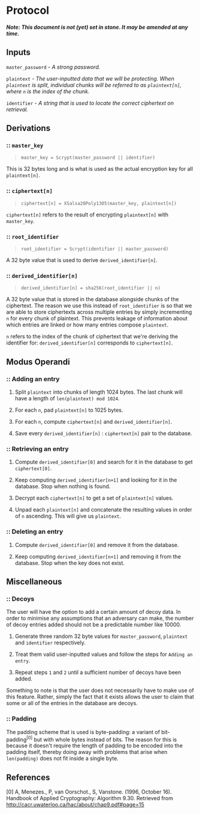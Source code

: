 # Protocol

***Note: This document is not (yet) set in stone. It may be amended at any time.***

## Inputs

`master_password` - _A strong password._

`plaintext` - _The user-inputted data that we will be protecting. When `plaintext` is split, individual chunks will be referred to as `plaintext[n]`, where `n` is the index of the chunk._

`identifier` - _A string that is used to locate the correct ciphertext on retrieval._

## Derivations

### :: `master_key`

> `master_key = Scrypt(master_password || identifier)`

This is 32 bytes long and is what is used as the actual encryption key for all `plaintext[n]`.

### :: `ciphertext[n]`

> `ciphertext[n] = XSalsa20Poly1305(master_key, plaintext[n])`

`ciphertext[n]` refers to the result of encrypting `plaintext[n]` with `master_key`.

### :: `root_identifier`

> `root_identifier = Scrypt(identifier || master_password)`

A 32 byte value that is used to derive `derived_identifier[n]`.

### :: `derived_identifier[n]`

> `derived_identifier[n] = sha256(root_identifier || n)`

A 32 byte value that is stored in the database alongside chunks of the ciphertext. The reason we use this instead of `root_identifier` is so that we are able to store ciphertexts across multiple entries by simply incrementing `n` for every chunk of plaintext. This prevents leakage of information about which entries are linked or how many entries compose `plaintext`.

`n` refers to the index of the chunk of ciphertext that we're deriving the identifier for: `derived_identifier[n]` corresponds to `ciphertext[n]`.

## Modus Operandi

### :: Adding an entry

1. Split `plaintext` into chunks of length 1024 bytes. The last chunk will have a length of `len(plaintext) mod 1024`.

2. For each `n`, pad `plaintext[n]` to 1025 bytes.

3. For each `n`, compute `ciphertext[n]` and `derived_identifier[n]`.

4. Save every `derived_identifier[n]` : `ciphertext[n]` pair to the database.

### :: Retrieving an entry

1. Compute `derived_identifier[0]` and search for it in the database to get `ciphertext[0]`.

2. Keep computing `derived_identifier[n+1]` and looking for it in the database. Stop when nothing is found.

3. Decrypt each `ciphertext[n]` to get a set of `plaintext[n]` values.

4. Unpad each `plaintext[n]` and concatenate the resulting values in order of `n` ascending. This will give us `plaintext`.

### :: Deleting an entry

1. Compute `derived_identifier[0]` and remove it from the database.

2. Keep computing `derived_identifier[n+1]` and removing it from the database. Stop when the key does not exist.

## Miscellaneous

### :: Decoys

The user will have the option to add a certain amount of decoy data. In order to minimise any assumptions that an adversary can make, the number of decoy entries added should not be a predictable number like 10000.

1. Generate three random 32 byte values for `master_password`, `plaintext` and `identifier` respectively.

2. Treat them valid user-inputted values and follow the steps for `Adding an entry`.

3. Repeat steps `1` and `2` until a sufficient number of decoys have been added.

Something to note is that the user does not necessarily have to make use of this feature. Rather, simply the fact that it exists allows the user to claim that some or all of the entries in the database are decoys.

### :: Padding

The padding scheme that is used is byte-padding: a variant of bit-padding<sup>[0]</sup> but with whole bytes instead of bits. The reason for this is because it doesn't require the length of padding to be encoded into the padding itself, thereby doing away with problems that arise when `len(padding)` does not fit inside a single byte.

## References

[0] A, Menezes., P, van Oorschot., S, Vanstone. (1996, October 16). Handbook of Applied Cryptography: Algorithm 9.30. Retrieved from http://cacr.uwaterloo.ca/hac/about/chap9.pdf#page=15
